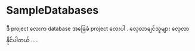 # SampleDatabases
ဒီ project လေးက database အခြေခံ project လေးပါ . လေ့လာချင်သူများ လေ့လာနိုင်ပါတယ် .....
